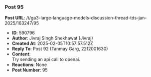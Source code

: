 ### Post 95
**Post URL**: /t/ga3-large-language-models-discussion-thread-tds-jan-2025/163247/95
- **ID**: 590796
- **Author**: Jivraj Singh Shekhawat (Jivraj)
- **Created At**: 2025-02-05T10:57:57.512Z
- **Reply To**: Post 92 (Tanmay Garg, 22f2001630)
- **Content**:  
  Try sending an api call to openai.
- **Reactions**: None
- **Post Number**: 95

